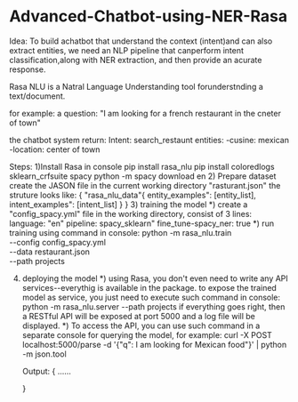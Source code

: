 # Advanced-Chatbot-using-NER-Rasa

Idea:
To build achatbot that understand the context (intent)and can also extract entities, 
we need an NLP pipeline that canperform intent classification,along with NER extraction,
and then provide an acurate response.

Rasa NLU is a Natral Language Understanding tool forunderstnding a text/document. 

for example:  a question: 
"I am looking for a french restaurant in the cneter of town"

the chatbot system return: 
Intent: search_restaunt
entities:
       -cusine: mexican
       -location: center of town

Steps: 
 1)Install Rasa in console
  pip install rasa_nlu
  pip install coloredlogs sklearn_crfsuite spacy
  python -m spacy download en
 2) Prepare dataset
   create the JASON file in the current working directory
   "rasturant.json"
 the struture looks like:
 {
  "rasa_nlu_data"{
   entity_examples": [entity_list],
   intent_examples": [intent_list]
   }
 }
3) training the model
   *) create a "config_spacy.yml" file in the working directory, consist of 3 lines:
   language: "en"
   pipeline: spacy_sklearn"
   fine_tune-spacy_ner: true
  *) run training using command in console:
   python -m rasa_nlu.train \
   --config config_spacy.yml \
   --data restaurant.json \
   --path projects

4) deploying the model 
  *) using Rasa, you don't even need to write any API services--everythig is available in the package.
   to expose the trained model as service, you just need to execute such command in console:
   python -m rasa_nlu.server --path projects
   if everything goes right, then a RESTful API will be exposed at port 5000 and a log file will be displayed.
  *) To access the API, you can use such command in a separate console for querying the model, for example:
   curl -X POST localhost:5000/parse -d '{"q": I am looking for Mexican food"}' | python -m json.tool

   Output:
   {
    ......

   }
   
